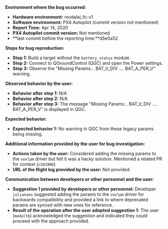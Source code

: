 **Environment where the bug occurred:**

- **Hardware environment:** modalai_fc-v1
- **Software environment:** PX4 Autopilot (commit version not mentioned)
- **Report Time:** Apr 14, 2020
- **PX4 Autopilot commit version:** Not mentioned
- **last commit before the reporting time:**d5e0a52

**Steps for bug reproduction:**

- **Step 1:** Build a target without the `battery_status` module.
- **Step 2:** Connect to QGroundControl (QGC) and open the Power settings.
- **Step 3:** Observe the "Missing Params:.. BAT_V_DIV .... BAT_A_PER_V" warning.

**Observed behavior by the user:**

- **Behavior after step 1:** N/A
- **Behavior after step 2:** N/A
- **Behavior after step 3:** The message "Missing Params:.. BAT_V_DIV .... BAT_A_PER_V" is displayed in QGC.

**Expected behavior:**

- **Expected behavior 1:** No warning in QGC from these legacy params being missing.

**Additional information provided by the user for bug investigation:**

- **Actions taken by the user:** Considered adding the missing params to the `voxlpm` driver but felt it was a hacky solution. Mentioned a related PR for context (`c201906`).
- **URL of the flight log provided by the user:** Not provided.

**Communication between developers or other personnel and the user:**

- **Suggestion 1 provided by developers or other personnel:** Developer `julianoes` suggested adding the params to the `voxlpm` driver for backwards compatibility and provided a link to where deprecated params are synced with new ones for reference.
- **Result of the operation after the user adopted suggestion 1:** The user (`modaltb`) acknowledged the suggestion and indicated they could proceed with the approach provided.
